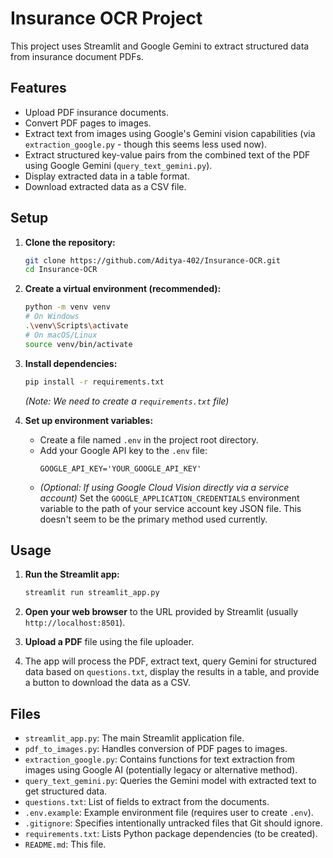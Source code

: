 # Insurance OCR Project

This project uses Streamlit and Google Gemini to extract structured data from insurance document PDFs.

## Features

*   Upload PDF insurance documents.
*   Convert PDF pages to images.
*   Extract text from images using Google's Gemini vision capabilities (via `extraction_google.py` - though this seems less used now).
*   Extract structured key-value pairs from the combined text of the PDF using Google Gemini (`query_text_gemini.py`).
*   Display extracted data in a table format.
*   Download extracted data as a CSV file.

## Setup

1.  **Clone the repository:**
    ```bash
    git clone https://github.com/Aditya-402/Insurance-OCR.git
    cd Insurance-OCR
    ```

2.  **Create a virtual environment (recommended):**
    ```bash
    python -m venv venv
    # On Windows
    .\venv\Scripts\activate
    # On macOS/Linux
    source venv/bin/activate
    ```

3.  **Install dependencies:**
    ```bash
    pip install -r requirements.txt 
    ```
    *(Note: We need to create a `requirements.txt` file)*

4.  **Set up environment variables:**
    *   Create a file named `.env` in the project root directory.
    *   Add your Google API key to the `.env` file:
        ```
        GOOGLE_API_KEY='YOUR_GOOGLE_API_KEY'
        ```
    *   *(Optional: If using Google Cloud Vision directly via a service account)* Set the `GOOGLE_APPLICATION_CREDENTIALS` environment variable to the path of your service account key JSON file. This doesn't seem to be the primary method used currently.

## Usage

1.  **Run the Streamlit app:**
    ```bash
    streamlit run streamlit_app.py
    ```

2.  **Open your web browser** to the URL provided by Streamlit (usually `http://localhost:8501`).

3.  **Upload a PDF** file using the file uploader.

4.  The app will process the PDF, extract text, query Gemini for structured data based on `questions.txt`, display the results in a table, and provide a button to download the data as a CSV.

## Files

*   `streamlit_app.py`: The main Streamlit application file.
*   `pdf_to_images.py`: Handles conversion of PDF pages to images.
*   `extraction_google.py`: Contains functions for text extraction from images using Google AI (potentially legacy or alternative method).
*   `query_text_gemini.py`: Queries the Gemini model with extracted text to get structured data.
*   `questions.txt`: List of fields to extract from the documents.
*   `.env.example`: Example environment file (requires user to create `.env`).
*   `.gitignore`: Specifies intentionally untracked files that Git should ignore.
*   `requirements.txt`: Lists Python package dependencies (to be created).
*   `README.md`: This file.
